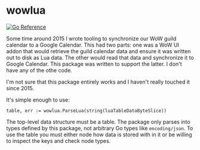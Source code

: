# wowlua

[![Go Reference](https://pkg.go.dev/badge/github.com/jasonmf/wowlua.svg)](https://pkg.go.dev/github.com/jasonmf/wowlua)

Some time around 2015 I wrote tooling to synchronize our WoW guild calendar
to a Google Calendar. This had two parts: one was a WoW UI addon that would retrieve
the guild calendar data and ensure it was written out to disk as Lua data.
The other would read that data and synchronize it to Google Calendar. This
package was written to support the latter. I don't have any of the othe code.

I'm not sure that this package entirely works and I haven't really touched it
since 2015.

It's simple enough to use:

```
table, err := wowlua.ParseLua(string(luaTableDataByteSlice))
```

The top-level data structure must be a table. The package only parses into
types defined by this package, not arbitrary Go types like `encoding/json`. To
use the table you must either node how data is stored with in it or be willing
to inspect the keys and check node types.